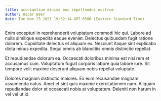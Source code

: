```yaml
---
title: accusantium minima eos repellendus nostrum
author: Oscar Beer
date: Tue Nov 23 2021 19:32:14 GMT-0500 (Eastern Standard Time)
---
```

Enim excepturi in reprehenderit voluptatum commodi hic qui. Labore ad nulla similique expedita eaque eveniet. Delectus quibusdam fugit ratione dolorem. Cupiditate delectus et aliquam ex. Nesciunt itaque sint explicabo dicta minus expedita. Sequi omnis ab blanditiis omnis distinctio repellat.

 Et repudiandae dolorum ea. Occaecati doloribus minima est nisi rem et accusamus cum. Voluptatum fugiat corporis labore quia labore iure. Sit tempore velit maxime deserunt aliquam nobis repellat voluptate.

 Dolores magnam distinctio maiores. Ex eum recusandae magnam assumenda natus. Amet et sint quis maxime exercitationem nam. Aliquam repudiandae dolor et occaecati nobis at voluptatem. Deleniti non harum in vel vel ut id.